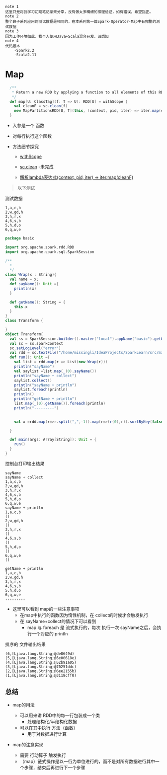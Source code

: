 ```note
note 1
这里只是将我学习初期笔记拿来分享，没有做太多精细的推理验证，如有错误，希望指正。
note 2
整个算子系列应用的测试数据是相同的，在本系列第一篇Spark-Operator-Map中有完整的测试数据
note 3
因为工作环境如此，我个人使用Java+Scala混合开发，请悉知
note 4
代码版本
	-Spark2.2 
	-Scala2.11
```


# Map

```scala
  /**
   * Return a new RDD by applying a function to all elements of this RDD.
   */
  def map[U: ClassTag](f: T => U): RDD[U] = withScope {
    val cleanF = sc.clean(f)
    new MapPartitionsRDD[U, T](this, (context, pid, iter) => iter.map(cleanF))
  }
```

- 入参是一个 函数
- 对每行执行这个函数

- 方法细节探究
  - [withScope](../../相关内容/01.withScope.md)

  - [sc.clean](../../相关内容/02.sc.clean.md) -未完成

  - [解析lambda表达式(context, pid, iter) => iter.map(cleanF)](../../相关内容/04.Lambda表达式.md)

> 以下测试

测试数据
```note
1,a,c,b
2,w,gd,h
3,h,r,x
4,6,s,b
5,h,d,o
6,q,w,e
```

```scala
package basic

import org.apache.spark.rdd.RDD
import org.apache.spark.sql.SparkSession

/**
  *
  */
class Wrap(x : String){
  val name = x;
  def sayName(): Unit ={
    println(x)
  }

  def getName(): String = {
    this.x
  }
}
class Transform {

}
object Transform{
  val ss = SparkSession.builder().master("local").appName("basic").getOrCreate()
  val sc = ss.sparkContext
  sc.setLogLevel("error")
  val rdd = sc.textFile("/home/missingli/IdeaProjects/SparkLearn/src/main/resources/sparkbasic.txt")
  def run(): Unit ={
    val list = rdd.map(r => List(new Wrap(r)))
    println("sayName")
    val saylist =list.map(_(0).sayName())
    println("sayName + collect")
    saylist.collect()
    println("sayName + println")
    saylist.foreach(println)
    println()
    println("getName + println")
    list.map(_(0).getName()).foreach(println)
    println("---------")
    

    val x =rdd.map(r=>r.split(",",-1)).map(r=>(r(0),r)).sortByKey(false).saveAsTextFile("/home/missingli/IdeaProjects/SparkLearn/src/main/resources/sparkbasic2.txt")

  }

  def main(args: Array[String]): Unit = {
    run()
  }
}

```
控制台打印输出结果

```note
sayName
sayName + collect
1,a,c,b
2,w,gd,h
3,h,r,x
4,6,s,b
5,h,d,o
6,q,w,e
sayName + println
1,a,c,b
()
2,w,gd,h
()
3,h,r,x
()
4,6,s,b
()
5,h,d,o
()
6,q,w,e
()

getName + println
1,a,c,b
2,w,gd,h
3,h,r,x
4,6,s,b
5,h,d,o
6,q,w,e
---------
```
- 这里可以看到 map的一些注意事项
  - 在map中执行的函数因为惰性机制，在 collect的时候才会触发执行
  - 在 sayName+collect的情况下可以看到
    -  map 与 foreach 是 流式执行的，每次 执行一次 sayName之后，会执行一个对应的 println

排序的 文件输出结果
```note
(6,[Ljava.lang.String;@de8649d)
(5,[Ljava.lang.String;@5e00618e)
(4,[Ljava.lang.String;@52b91a05)
(3,[Ljava.lang.String;@70251ddc)
(2,[Ljava.lang.String;@6ee2155b)
(1,[Ljava.lang.String;@3118cff0)
```

## 总结

- map的用法
  - 可以用来讲 RDD中的每一行包装成一个类
    - 处理结构化/半结构化数据
  - 可以在其中执行 方法（函数）
    - 用于对数据进行计算

- map的注意实现
  - 需要 行动算子 触发执行
  - （map）链式操作是以一行为单位进行的，而不是对所有数据进行其中一个步骤，结束后再进行下一个步骤